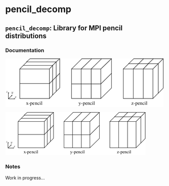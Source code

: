 # pencil_decomp

## `pencil_decomp`: Library for MPI pencil distributions

### Documentation
<div align="left">
<img src="https://github.com/preiter93/pencil_decomp/blob/master/pics/pencil2.png?raw=true" width="500"></img>
</div>

![Alt version](https://github.com/preiter93/pencil_decomp/blob/master/pics/pencil2.png)

### Notes
Work in progress...
